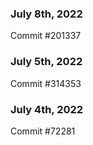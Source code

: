 ### July 8th, 2022

Commit #201337

### July 5th, 2022

Commit #314353


### July 4th, 2022

Commit #72281
